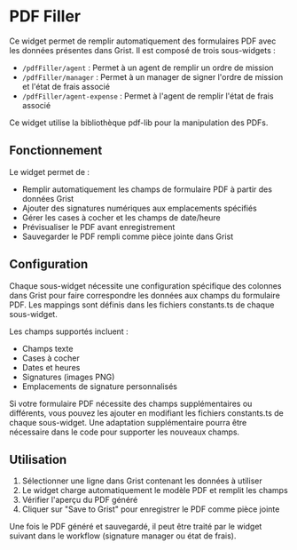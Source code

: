 # PDF Filler

Ce widget permet de remplir automatiquement des formulaires PDF avec les données présentes dans Grist. Il est composé de trois sous-widgets :

- `/pdfFiller/agent` : Permet à un agent de remplir un ordre de mission
- `/pdfFiller/manager` : Permet à un manager de signer l'ordre de mission et l'état de frais associé
- `/pdfFiller/agent-expense` : Permet à l'agent de remplir l'état de frais associé

Ce widget utilise la bibliothèque pdf-lib pour la manipulation des PDFs.

## Fonctionnement

Le widget permet de :
- Remplir automatiquement les champs de formulaire PDF à partir des données Grist
- Ajouter des signatures numériques aux emplacements spécifiés
- Gérer les cases à cocher et les champs de date/heure
- Prévisualiser le PDF avant enregistrement
- Sauvegarder le PDF rempli comme pièce jointe dans Grist

## Configuration

Chaque sous-widget nécessite une configuration spécifique des colonnes dans Grist pour faire correspondre les données aux champs du formulaire PDF. Les mappings sont définis dans les fichiers constants.ts de chaque sous-widget.

Les champs supportés incluent :
- Champs texte
- Cases à cocher
- Dates et heures
- Signatures (images PNG)
- Emplacements de signature personnalisés

Si votre formulaire PDF nécessite des champs supplémentaires ou différents, vous pouvez les ajouter en modifiant les fichiers constants.ts de chaque sous-widget. Une adaptation supplémentaire pourra être nécessaire dans le code pour supporter les nouveaux champs.

## Utilisation

1. Sélectionner une ligne dans Grist contenant les données à utiliser
2. Le widget charge automatiquement le modèle PDF et remplit les champs
3. Vérifier l'aperçu du PDF généré
4. Cliquer sur "Save to Grist" pour enregistrer le PDF comme pièce jointe

Une fois le PDF généré et sauvegardé, il peut être traité par le widget suivant dans le workflow (signature manager ou état de frais). 